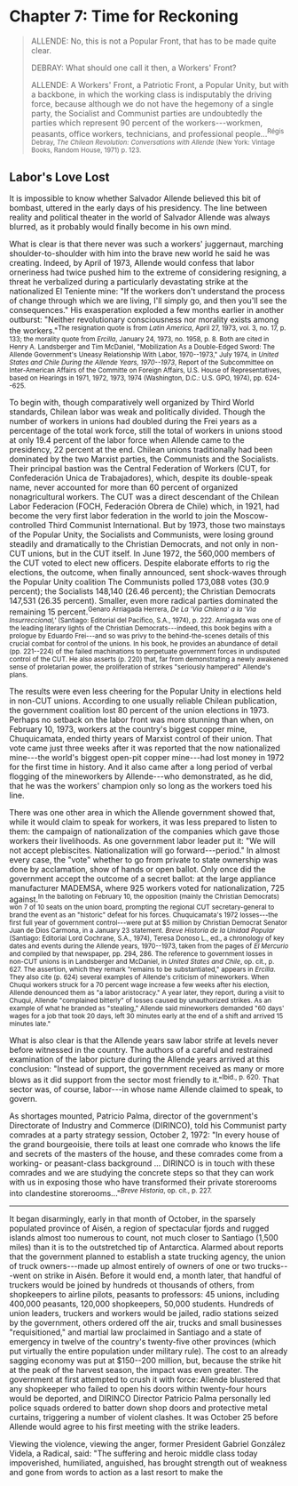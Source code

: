 # Chapter 7: Time for Reckoning

> ALLENDE: No, this is not a Popular Front, that has to be made quite clear.
>
> DEBRAY: What should one call it then, a Workers' Front?
>
> ALLENDE: A Workers' Front, a Patriotic Front, a Popular Unity, but with a backbone, in which the working class is indisputably the driving force, because although we do not have the hegemony of a single party, the Socialist and Communist parties are undoubtedly the parties which represent 90 percent of the workers---workmen, peasants, office workers, technicians, and professional people...<sup>Régis Debray, *The Chilean Revolution: Conversations with Allende* (New York: Vintage Books, Random House, 1971) p. 123.</sup>

## Labor's Love Lost

It is impossible to know whether Salvador Allende believed this bit of bombast, uttered in the early days of his presidency. The line between reality and political theater in the world of Salvador Allende was always blurred, as it probably would finally become in his own mind.

What is clear is that there never was such a workers' juggernaut, marching shoulder-to-shoulder with him into the brave new world he said he was creating. Indeed, by April of 1973, Allende would confess that labor orneriness had twice pushed him to the extreme of considering resigning, a threat he verbalized during a particularly devastating strike at the nationalized El Teniente mine: "If the workers don't understand the process of change through which we are living, I'll simply go, and then you'll see the consequences." His exasperation exploded a few months earlier in another outburst: "Neither revolutionary consciousness nor morality exists among the workers."<sup>The resignation quote is from *Latin America*, April 27, 1973, vol. 3, no. 17, p. 133; the morality quote from *Ercilla*, January 24, 1973, no. 1958, p. 8. Both are cited in Henry A. Landsberger and Tim McDaniel, "Mobilization As a Double-Edged Sword: The Allende Government's Uneasy Relationship With Labor, 1970--1973," July 1974, in *United States and Chile During the Allende Years, 1970--1973*, Report of the Subcommittee on Inter-American Affairs of the Committe on Foreign Affairs, U.S. House of Representatives, based on Hearings in 1971, 1972, 1973, 1974 (Washington, D.C.: U.S. GPO, 1974), pp. 624--625.</sup>

To begin with, though comparatively well organized by Third World standards, Chilean labor was weak and politically divided. Though the number of workers in unions had doubled during the Frei years as a percentage of the total work force, still the total of workers in unions stood at only 19.4 percent of the labor force when Allende came to the presidency, 22 percent at the end. Chilean unions traditionally had been dominated by the two Marxist parties, the Communists and the Socialists. Their principal bastion was the Central Federation of Workers (CUT, for Confederación Unica de Trabajadores), which, despite its double-speak name, never accounted for more than 60 percent of organized nonagricultural workers. The CUT was a direct descendant of the Chilean Labor Federacion (FOCH, Federación Obrera de Chile) which, in 1921, had become the very first labor federation in the world to join the Moscow-controlled Third Communist International. But by 1973, those two mainstays of the Popular Unity, the Socialists and Communists, were losing ground steadily and dramatically to the Christian Democrats, and not only in non-CUT unions, but in the CUT itself. In June 1972, the 560,000 members of the CUT voted to elect new officers. Despite elaborate efforts to rig the elections, the outcome, when finally announced, sent shock-waves through the Popular Unity coalition The Communists polled 173,088 votes (30.9 percent); the Socialists 148,140 (26.46 percent); the Christian Democrats 147,531 (26.35 percent). Smaller, even more radical parties dominated the remaining 15 percent.<sup>Genaro Arriagada Herrera, *De La 'Via Chilena' a la 'Via Insurreccional,'* (Santiago: Editorial del Pacífico, S.A., 1974), p. 222. Arriagada was one of the leading literary lights of the Christian Democrats---indeed, this book begins with a prologue by Eduardo Frei---and so was privy to the behind-the-scenes details of this crucial combat for control of the unions. In his book, he provides an abundance of detail (pp. 221--224) of the failed machinations to perpetuate government forces in undisputed control of the CUT. He also asserts (p. 220) that, far from demonstrating a newly awakened sense of proletarian power, the proliferation of strikes "seriously hampered" Allende's plans.</sup>

The results were even less cheering for the Popular Unity in elections held in non-CUT unions. According to one usually reliable Chilean publication, the government coalition lost 80 percent of the union elections in 1973. Perhaps no setback on the labor front was more stunning than when, on February 10, 1973, workers at the country's biggest copper mine, Chuquicamata, ended thirty years of Marxist control of their union. That vote came just three weeks after it was reported that the now nationalized mine---the world's biggest open-pit copper mine---had lost money in 1972 for the first time in history. And it also came after a long period of verbal flogging of the mineworkers by Allende---who demonstrated, as he did, that he was the workers' champion only so long as the workers toed his line.

There was one other area in which the Allende government showed that, while it would claim to speak for workers, it was less prepared to listen to them: the campaign of nationalization of the companies which gave those workers their livelihoods. As one government labor leader put it: "We will not accept plebiscites. Nationalization will go forward---period." In almost every case, the "vote" whether to go from private to state ownership was done by acclamation, show of hands or open ballot. Only once did the government accept the outcome of a secret ballot: at the large appliance manufacturer MADEMSA, where 925 workers voted for nationalization, 725 against.<sup>In the balloting on February 10, the opposition (mainly the Christian Democrats) won 7 of 10 seats on the union board, prompting the regional CUT secretary-general to brand the event as an "historic" defeat for his forces. Chuquicamata's 1972 losses---the first full year of government control---were put at $5 million by Christian Democrat Senator Juan de Dios Carmona, in a January 23 statement. *Breve Historia de la Unidad Popular* (Santiago: Editorial Lord Cochrane, S.A., 1974), Teresa Donoso L., ed., a chronology of key dates and events during the Allende years, 1970--1973, taken from the pages of *El Mercurio* and compiled by that newspaper, pp. 294, 286. The reference to government losses in non-CUT unions is in Landsberger and McDaniel, in *United States and Chile*, op. cit., p. 627. The assertion, which they remark "remains to be substantiated," appears in *Ercilla*. They also cite (p. 624) several examples of Allende's criticism of mineworkers. When Chuqui workers struck for a 70 percent wage increase a few weeks after his election, Allende denounced them as "a labor aristocracy." A year later, they report, during a visit to Chuqui, Allende "complained bitterly" of losses caused by unauthorized strikes. As an example of what he branded as "stealing," Allende said mineworkers demanded "60 days' wages for a job that took 20 days, left 30 minutes early at the end of a shift and arrived 15 minutes late."</sup> 

What is also clear is that the Allende years saw labor strife at levels never before witnessed in the country. The authors of a careful and restrained examination of the labor picture during the Allende years arrived at this conclusion: "Instead of support, the government received as many or more blows as it did support from the sector most friendly to it."<sup>Ibid., p. 620.</sup> That sector was, of course, labor---in whose name Allende claimed to speak, to govern.

As shortages mounted, Patricio Palma, director of the government's Directorate of Industry and Commerce (DIRINCO), told his Communist party comrades at a party strategy session, October 2, 1972: "In every house of the grand bourgeoisie, there toils at least one comrade who knows the life and secrets of the masters of the house, and these comrades come from a working- or peasant-class background ... DIRINCO is in touch with these comrades and we are studying the concrete steps so that they can work with us in exposing those who have transformed their private storerooms into clandestine storerooms..."<sup>*Breve Historia*, op. cit., p. 227.</sup>

----

It began disarmingly, early in that month of October, in the sparsely populated province of Aisén, a region of spectacular fjords and rugged islands almost too numerous to count, not much closer to Santiago (1,500 miles) than it is to the outstretched tip of Antarctica. Alarmed about reports that the government planned to establish a state trucking agency, the union of truck owners---made up almost entirely of owners of one or two trucks---went on strike in Aisén. Before it would end, a month later, that handful of truckers would be joined by hundreds ot thousands of others, from shopkeepers to airline pilots, peasants to professors: 45 unions, including 400,000 peasants, 120,000 shopkeepers, 50,000 students. Hundreds of union leaders, truckers and workers would be jailed, radio stations seized by the government, others ordered off the air, trucks and small businesses "requisitioned," and martial law proclaimed in Santiago and a state of emergency in twelve of the country's twenty-five other provinces (which put virtually the entire population under military rule). The cost to an already sagging economy was put at $150--200 million, but, because the strike hit at the peak of the harvest season, the impact was even greater. The government at first attempted to crush it with force: Allende blustered that any shopkeeper who failed to open his doors within twenty-four hours would be deported, and DIRINCO Director Patricio Palma personally led police squads ordered to batter down shop doors and protective metal curtains, triggering a number of violent clashes. It was October 25 before Allende would agree to his first meeting with the strike leaders.

Viewing the violence, viewing the anger, former President Gabriel González Videla, a Radical, said: "The suffering and heroic middle class today impoverished, humiliated, anguished, has brought strength out of weakness and gone from words to action as a last resort to make the
